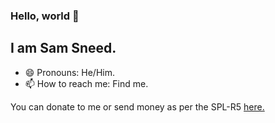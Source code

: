 ### Hello, world 👋
## I am Sam Sneed.
- 😄 Pronouns: He/Him.
- 📫 How to reach me: Find me.


You can donate to me or send money as per the SPL-R5 [here.](https://coindrop.to/sneed-group)
